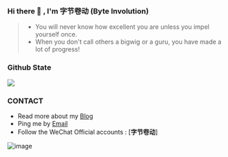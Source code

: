 <!--
**ouyangpeng/ouyangpeng** is a ✨ _special_ ✨ repository because its `README.md` (this file) appears on your GitHub profile.

Here are some ideas to get you started:

- 🔭 I’m currently working on ...
- 🌱 I’m currently learning ...
- 👯 I’m looking to collaborate on ...
- 🤔 I’m looking for help with ...
- 💬 Ask me about ...
- 📫 How to reach me: ...
- 😄 Pronouns: ...
- ⚡ Fun fact: ...
-->


### Hi there 👋 , I'm 字节卷动 (Byte Involution)

> + You will never know how excellent you are unless you impel yourself once. 
> + When you don't call others a bigwig or a guru, you have made a lot of progress!



### Github State
![](https://github-readme-stats.vercel.app/api?username=ouyangpeng&show_icons=true&theme=radical)

### CONTACT

- Read more about my [Blog](https://blog.csdn.net/ouyang_peng)
- Ping me by [Email](oypcz@foxmail.com)
- Follow the WeChat Official accounts : [**字节卷动**]

![image](https://user-images.githubusercontent.com/5885735/145502036-da57e689-483b-477e-bdc9-767412db0a08.png)
